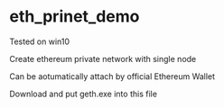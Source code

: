 # eth_prinet_demo

Tested on win10

Create ethereum private network with single node

Can be aotumatically attach by official Ethereum Wallet

Download and put geth.exe into this file
